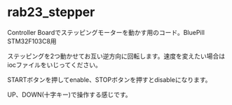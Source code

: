 # rab23_stepper

Controller Boardでステッピングモーターを動かす用のコード。BluePill STM32F103C8用

ステッピングを2つ動かせてお互い逆方向に回転します。速度を変えたい場合はiocファイルをいじってください。

STARTボタンを押してenable、STOPボタンを押すとdisableになります。

UP、DOWN(十字キー)で操作する感じです。
